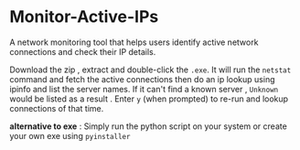 # Monitor-Active-IPs
A network monitoring tool that helps users identify active network connections and check their IP details.

Download the zip , extract and double-click the `.exe`. It will run the `netstat` command and fetch the active connections then do an ip lookup using ipinfo and list the server names. If it can't find a known server , `Unknown` would be listed as a result . Enter `y` (when prompted) to re-run and lookup connections of that time. 

**alternative to exe** : Simply run the python script on your system or create your own exe using `pyinstaller`
